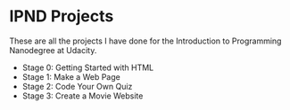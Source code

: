 IPND Projects
=============

These are all the projects I have done for the Introduction to Programming Nanodegree at Udacity.

* Stage 0: Getting Started with HTML
* Stage 1: Make a Web Page
* Stage 2: Code Your Own Quiz
* Stage 3: Create a Movie Website
